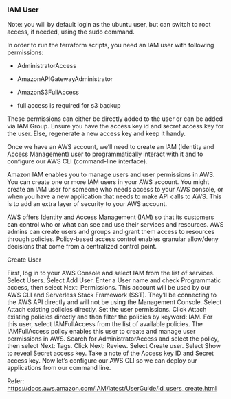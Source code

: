 ### IAM User

Note: you will by default login as the ubuntu user, but can switch to root access, if needed, using the sudo command.

In order to run the terraform scripts, you need an IAM user with following permissions:

- AdministratorAccess
- AmazonAPIGatewayAdministrator
- AmazonS3FullAccess

- full access is required for s3 backup


These permissions can either be directly added to the user or can be added via IAM Group. Ensure you have the access key id and secret access key for the user. Else, regenerate a new access key and keep it handy.

Once we have an AWS account, we’ll need to create an IAM (Identity and Access Management) user to programmatically interact with it and to configure our AWS CLI (command-line interface).

Amazon IAM enables you to manage users and user permissions in AWS. You can create one or more IAM users in your AWS account. You might create an IAM user for someone who needs access to your AWS console, or when you have a new application that needs to make API calls to AWS. This is to add an extra layer of security to your AWS account.

AWS offers Identity and Access Management (IAM) so that its customers can control who or what can see and use their services and resources. AWS admins can create users and groups and grant them access to resources through policies. Policy-based access control enables granular allow/deny decisions that come from a centralized control point.

Create User

First, log in to your AWS Console and select IAM from the list of services.
Select Users.
Select Add User.
Enter a User name and check Programmatic access, then select Next: Permissions.
This account will be used by our AWS CLI and Serverless Stack Framework (SST). They’ll be connecting to the AWS API directly and will not be using the Management Console.
Select Attach existing policies directly.
Set the user permissions. Click Attach existing policies directly and then filter the policies by keyword: IAM. For this user, select IAMFullAccess from the list of available policies. The IAMFullAccess policy enables this user to create and manage user permissions in AWS.
Search for AdministratorAccess and select the policy, then select Next: Tags.
Click Next: Review.
Select Create user.
Select Show to reveal Secret access key.
Take a note of the Access key ID and Secret access key. 
Now let’s configure our AWS CLI so we can deploy our applications from our command line.

Refer: https://docs.aws.amazon.com/IAM/latest/UserGuide/id_users_create.html
